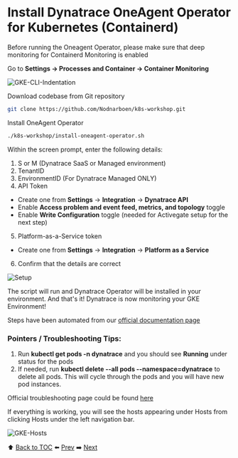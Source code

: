# Install Dynatrace OneAgent Operator for Kubernetes (Containerd)

Before running the Oneagent Operator, please make sure that deep monitoring for Containerd Monitoring is enabled

Go to <b>Settings -> Processes and Container -> Container Monitoring</b>

![GKE-CLI-Indentation](https://github.com/Nodnarboen/HOT-k8s/blob/master/assets/Picture6.1.png)

Download codebase from Git repository

``` bash
git clone https://github.com/Nodnarboen/k8s-workshop.git
```

Install OneAgent Operator

``` bash
./k8s-workshop/install-oneagent-operator.sh
```
Within the screen prompt, enter the following details:

1. S or M (Dynatrace SaaS or Managed environment)
2. TenantID
3. EnvironmentID (For Dynatrace Managed ONLY)
4. API Token
- Create one from <b>Settings</b> -> <b>Integration</b> -> <b>Dynatrace API</b>
- Enable <b>Access problem and event feed, metrics, and topology</b> toggle
- Enable <b>Write Configuration</b> toggle (needed for Activegate setup for the next step)
5. Platform-as-a-Service token
- Create one from <b>Settings</b> -> <b>Integration</b> -> <b>Platform as a Service</b>
6. Confirm that the details are correct 

![Setup](https://github.com/Nodnarboen/HOT-k8s/blob/master/assets/Picture7.png)

The script will run and Dynatrace Operator will be installed in your environment. 
And that's it! Dynatrace is now monitoring your GKE Environment!

Steps have been automated from our [official documentation page](https://www.dynatrace.com/support/help/technology-support/cloud-platforms/google-cloud-platform/google-kubernetes-engine/deploy-oneagent-on-google-kubernetes-engine-clusters/)

### Pointers / Troubleshooting Tips:

1. Run <b>kubectl get pods -n dynatrace</b> and you should see <b>Running</b> under status for the pods
2. If needed, run <b>kubectl delete --all pods --namespace=dynatrace</b> to delete all pods. This will cycle through the pods and you will have new pod instances.

Official troubleshooting page could be found [here](https://www.dynatrace.com/support/help/technology-support/cloud-platforms/google-cloud-platform/google-kubernetes-engine/installation-and-operation/full-stack/troubleshoot-oneagent-on-google-kubernetes-engine/)

If everything is working, you will see the hosts appearing under Hosts from clicking Hosts under the left navigation bar.

![GKE-Hosts](https://github.com/Nodnarboen/HOT-k8s/blob/master/assets/Picture7.1.png)

:arrow_up: [Back to TOC](/README.md) :arrow_left: [Prev](../lab1/README.md)   :arrow_right: [Next](../lab3/README.md)  

